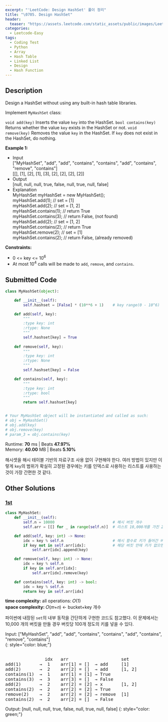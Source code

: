 ```yaml
---
excerpt: "'LeetCode: Design HashSet' 풀이 정리"
title: "\0705. Design HashSet"
header:
  teaser: "https://assets.leetcode.com/static_assets/public/images/LeetCode_Sharing.png"
categories:
  - Leetcode-Easy
tags:
  - Coding Test
  - Python
  - Array
  - Hash Table
  - Linked List
  - Design
  - Hash Function
---
```


## <i class="fa-solid fa-file-lines"></i> Description

Design a HashSet without using any built-in hash table libraries.

Implement `MyHashSet` class:

`void add(key)` Inserts the value `key` into the HashSet.
`bool contains(key)` Returns whether the value `key` exists in the HashSet or not.
`void remove(key)` Removes the value `key` in the HashSet. If `key` does not exist in the HashSet, do nothing.

**Example 1:**

- Input   
["MyHashSet", "add", "add", "contains", "contains", "add", "contains", "remove", "contains"]   
[[], [1], [2], [1], [3], [2], [2], [2], [2]]
- Output   
[null, null, null, true, false, null, true, null, false]   
- Explanation    
MyHashSet myHashSet = new MyHashSet();      
myHashSet.add(1);      // set = [1]      
myHashSet.add(2);      // set = [1, 2]      
myHashSet.contains(1); // return True      
myHashSet.contains(3); // return False, (not found)      
myHashSet.add(2);      // set = [1, 2]      
myHashSet.contains(2); // return True      
myHashSet.remove(2);   // set = [1]      
myHashSet.contains(2); // return False, (already removed)

**Constraints:**

- 0 <= key <= 10<sup>6</sup>
- At most 10<sup>4</sup> calls will be made to `add`, `remove`, and `contains`.

## <i class="fa-solid fa-cloud-arrow-up"></i> Submitted Code

```python
class MyHashSet(object):

    def __init__(self):
        self.hashset = [False] * (10**6 + 1)    # key range(0 - 10^6)

    def add(self, key):
        """
        :type key: int
        :rtype: None
        """
        self.hashset[key] = True
        
    def remove(self, key):
        """
        :type key: int
        :rtype: None
        """
        self.hashset[key] = False

    def contains(self, key):
        """
        :type key: int
        :rtype: bool
        """
        return self.hashset[key]


# Your MyHashSet object will be instantiated and called as such:
# obj = MyHashSet()
# obj.add(key)
# obj.remove(key)
# param_3 = obj.contains(key)
```
<i class="fa-solid fa-clock"></i> Runtime: **70** ms \| Beats **47.97%**    
<i class="fa-solid fa-memory"></i> Memory: **40.00** MB \| Beats **5.10%**

해시셋을 해시 테이블 기반의 자료구조 사용 없이 구현해야 한다. 여러 방법이 있지만 이렇게 `key`의 범위가 확실히 고정된 경우에는 키를 인덱스로 사용하는 리스트를 사용하는 것이 가장 간편한 것 같다.

## <i class="fa-solid fa-flask"></i> Other Solutions

### <a href="https://leetcode.com/problems/design-hashset/solutions/6279609/best-solution-for-arrays-hashset-in-c-py-4wq2/" target="_blank">1st</a>

```python
class MyHashSet:
    def __init__(self):
        self.n = 10000                          # 해시 버킷 개수
        self.arr = [[] for _ in range(self.n)]  # 리스트 10,000개를 가진 2차원 배열

    def add(self, key: int) -> None:
        idx = key % self.n                      # 해시 함수로 키가 들어간 버킷 위치 계산
        if key not in self.arr[idx]:            # 해당 버킷 안에 키가 없으면 추가
            self.arr[idx].append(key)

    def remove(self, key: int) -> None:
        idx = key % self.n
        if key in self.arr[idx]:
            self.arr[idx].remove(key)

    def contains(self, key: int) -> bool:
        idx = key % self.n
        return key in self.arr[idx]
```
<i class="fa-solid fa-clock"></i> **time complexity:**  all operations: 𝑂(1)    
<i class="fa-solid fa-memory"></i> **space complexity:** 𝑂(𝑚+𝑛) ← bucket+key 개수     

파이썬에 내장된 `set`의 내부 동작을 간단하게 구현한 코드도 참고했다. 이 문제에서는 10,000 개의 버킷을 만들 경우 버킷당 100개 정도의 키를 넣을 수 있다.

Input: ["MyHashSet", "add", "add", "contains", "contains", "add", "contains", "remove", "contains"]   
{: style="color: blue;"}
<pre>    
               idx   arr                    set
add(1)       →  1    arr[1] = []  → add     [1]
add(2)       →  2    arr[2] = []  → add     [1, 2]
contains(1)  →  1    arr[1] = [1] → True
contains(3)  →  3    arr[3] = []  → False
add(2)       →  2    arr[2] = [2] → x       [1, 2]
contains(2)  →  2    arr[2] = [2] → True 
remove(2)    →  2    arr[2] = [2] → remove  [1]
contains(2)  →  2    arr[2] = []  → False
</pre>

Output: [null, null, null, true, false, null, true, null, false]
{: style="color: green;"}